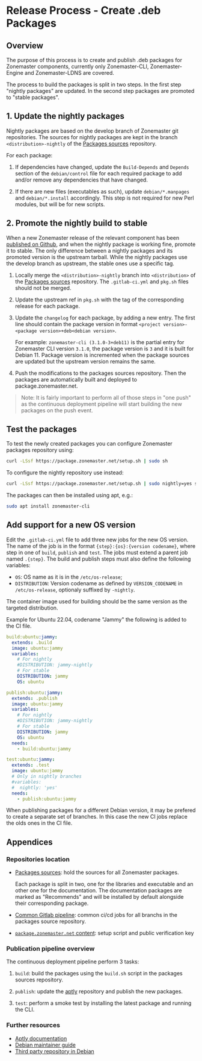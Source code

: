 Release Process - Create .deb Packages
=====================================


## Overview

The purpose of this process is to create and publish .deb packages for
Zonemaster components, currently only Zonemaster-CLI, Zonemaster-Engine and
Zonemaster-LDNS are covered.

The process to build the packages is split in two steps. In the first step "nightly
packages" are updated. In the second step packages are promoted to "stable packages".

## 1. Update the nightly packages

Nightly packages are based on the develop branch of Zonemaster git repositories.
The sources for nightly packages are kept in the branch `<distribution>-nightly`
of the [Packages sources] repository.

For each package:

1. If dependencies have changed, update the `Build-Depends` and `Depends`
   section of the  `debian/control` file for each  required package to add
   and/or remove any dependencies that have changed.

2. If there are new files (executables as such), update `debian/*.manpages` and
   `debian/*.install` accordingly. This step is not required for new Perl
   modules, but will be for new scripts.

## 2. Promote the nightly build to stable


When a new Zonemaster release of the relevant component has been
[published on Github], and when the nightly package is working fine, promote it
to stable. The only difference between a nightly packages and its promoted
version is the upstream tarball. While the nightly packages use the develop
branch as upstream, the stable ones use a specific tag.

1. Locally merge the `<distribution>-nightly` branch into `<distribution>` of
   the [Packages sources] repository. The `.gitlab-ci.yml` and `pkg.sh` files
   should not be merged.

2. Update the upstream ref in `pkg.sh` with the tag of the corresponding release
   for each package.

3. Update the `changelog` for each package, by adding a new entry. The first line
   should contain the package version in format
   `<project version>-<package version>+deb<debian version>`.

   For example:  `zonemaster-cli (3.1.0-3+deb11)` is the partial entry for
   Zonemaster CLI version `3.1.0`, the package version is `3` and it is built
   for Debian 11. Package version is incremented when the package sources are
   updated but the upstream version remains the same.

4. Push the modifications to the packages sources repository. Then the packages
   are automatically built and deployed to package.zonemaster.net.

> Note: It is fairly important to perform all of those steps in "one push"
> as the continuous deployment pipeline will start building the new packages
> on the push event.


## Test the packages

To test the newly created packages you can configure Zonemaster packages
repository using:

```sh
curl -LSsf https://package.zonemaster.net/setup.sh | sudo sh
```

To configure the nightly repository use instead:

```sh
curl -LSsf https://package.zonemaster.net/setup.sh | sudo nightly=yes sh
```

The packages can then be installed using apt, e.g.:

```sh
sudo apt install zonemaster-cli
```

## Add support for a new OS version

Edit the `.gitlab-ci.yml` file to add three new jobs for the new OS version.
The name of the job is in the format `{step}:{os}:{version codename}`, where
step in one of `build`, `publish` and `test`. The jobs must extend a parent job
named `.{step}`. The build and publish steps must also define the following
variables:
* `OS`: OS name as it is in the `/etc/os-release`;
* `DISTRIBUTION`: Version codename as defined by `VERSION_CODENAME` in
   `/etc/os-release`, optionaly suffixed by `-nightly`.

The container image used for building should be the same version as the targeted
distribution.

Example for Ubuntu 22.04, codename "Jammy" the following is added to the CI
file.
```yml
build:ubuntu:jammy:
  extends: .build
  image: ubuntu:jammy
  variables:
    # For nightly
    #DISTRIBUTION: jammy-nightly
    # For stable
    DISTRIBUTION: jammy
    OS: ubuntu

publish:ubuntu:jammy:
  extends: .publish
  image: ubuntu:jammy
  variables:
    # For nightly
    #DISTRIBUTION: jammy-nightly
    # For stable
    DISTRIBUTION: jammy
    OS: ubuntu
  needs:
    - build:ubuntu:jammy

test:ubuntu:jammy:
  extends: .test
  image: ubuntu:jammy
  # Only in nightly branches
  #variables:
  #  nightly: 'yes'
  needs:
    - publish:ubuntu:jammy
```

When publishing packages for a different Debian version, it may be prefered to
create a separate set of branches. In this case the new CI jobs replace the olds
ones in the CI file.

## Appendices

### Repositories location

* [Packages sources]: hold the sources for all Zonemaster packages.

  Each package is split in two, one for the libraries and executable and an
  other one for the documentation. The documentation packages are marked as
  "Recommends" and will be installed by default alongside their corresponding
  package.

* [Common Gitlab pipeline]: common ci/cd jobs for all branchs in the packages
  source repository.

* [`package.zonemaster.net` content]: setup script and public verification key

### Publication pipeline overview

The continuous deployment pipeline perform 3 tasks:

1. `build`: build the packages using the `build.sh` script in the packages
   sources repository.

2. `publish`: update the [aptly] repository and publish the new packages.

3. `test`: perform a smoke test by installing the latest package and running the
    CLI.

### Further resources

* [Aptly documentation](https://www.aptly.info/doc/overview/)
* [Debian maintainer guide](https://www.debian.org/doc/manuals/maint-guide/)
* [Third party repository in Debian](https://wiki.debian.org/DebianRepository/UseThirdParty)

[aptly]: https://aptly.info
[Packages sources]: https://gitlab.rd.nic.fr/zonemaster/packages/debian
[Common Gitlab pipeline]: https://gitlab.rd.nic.fr/zonemaster/ci/-/blob/main/deb-packaging.yml
[`package.zonemaster.net` content]: https://gitlab.rd.nic.fr/zonemaster/packages/www/
[published on Github]: ReleaseProcess-release.md#18-tag-the-release-with-git

